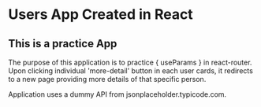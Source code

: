# Users App Created in React

## This is a practice App

The purpose of this application is to practice { useParams } in react-router. Upon clicking individual 'more-detail' button in each user cards, it redirects to a new page providing more details of that specific person.

Application uses a dummy API from jsonplaceholder.typicode.com.
